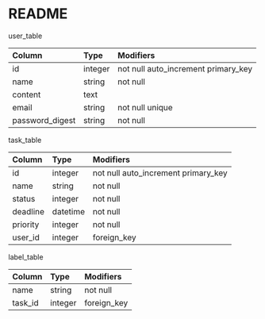 # README

user_table

| Column | Type | Modifiers |
| :--- | :--- | :--- |
| id | integer | not null auto_increment primary_key |
| name | string | not null |
| content | text |  |
| email | string | not null unique |
| password_digest | string | not null |

task_table

| Column | Type | Modifiers |
| :--- | :--- | :--- |
| id | integer | not null auto_increment primary_key |
| name | string | not null |
| status | integer | not null |
| deadline | datetime | not null |
| priority | integer | not null |
| user_id | integer | foreign_key |

label_table

| Column | Type | Modifiers |
| :--- | :--- | :--- |
| name | string | not null |
| task_id | integer | foreign_key |
